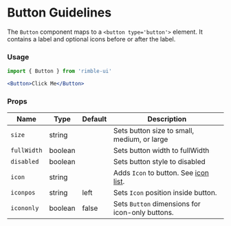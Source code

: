 # Button Guidelines
The `Button` component maps to a `<button type='button'>` element. It contains a label and optional icons before or after the label.
<!-- STORY -->

### Usage
```jsx
import { Button } from 'rimble-ui'
```
<!-- Default button example here -->
```jsx
<Button>Click Me</Button>
```

### Props
| Name        | Type    | Default | Description                                 |
| ----------- | ------- | ------- | ------------------------------------------- |
| `size`      | string  |         | Sets button size to small, medium, or large |
| `fullWidth` | boolean |         | Sets button width to fullWidth              |
| `disabled`  | boolean |         | Sets button style to disabled               |
|`icon`|string| | Adds `Icon` to button. See [icon list](https://github.com/jxnblk/rmdi/blob/master/ICONS.md).|
|`iconpos`|string|left|Sets `Icon` position inside button.|
|`icononly`|boolean|false| Sets `Button` dimensions for icon-only buttons.
